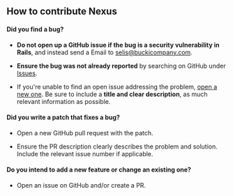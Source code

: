## How to contribute Nexus

#### **Did you find a bug?**

* **Do not open up a GitHub issue if the bug is a security vulnerability
  in Rails**, and instead send a Email to selis@buckicompany.com.

* **Ensure the bug was not already reported** by searching on GitHub under [Issues](https://github.com/SharalynShifter/Nexus/issues).

* If you're unable to find an open issue addressing the problem, [open a new one](https://github.com/SharalynShifter/Nexus/issues/new/choose). Be sure to include a **title and clear description**, as much relevant information as possible.

#### **Did you write a patch that fixes a bug?**

* Open a new GitHub pull request with the patch.

* Ensure the PR description clearly describes the problem and solution. Include the relevant issue number if applicable.

#### **Do you intend to add a new feature or change an existing one?**

* Open an issue on GitHub and/or create a PR.
